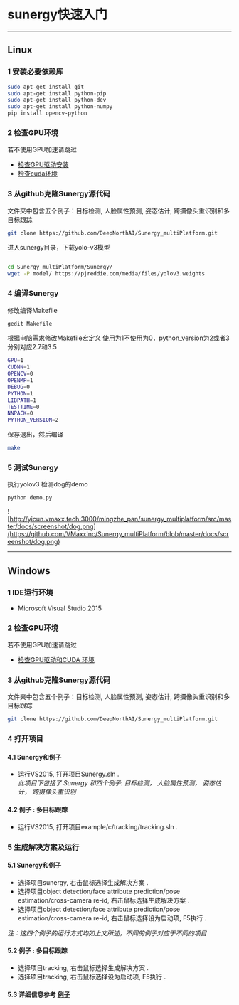 # sunergy快速入门

-----

## Linux 

### 1 安装必要依赖库
```bash
sudo apt-get install git
sudo apt-get install python-pip
sudo apt-get install python-dev
sudo apt-get install python-numpy
pip install opencv-python
```

### 2 检查GPU环境
若不使用GPU加速请跳过

* [检查GPU驱动安装](/zh-cn/gpu_driver.md)<br>
* [检查cuda环境](/zh-cn/cuda8.0&cudnnv6.md)<br>


### 3 从github克隆Sunergy源代码
文件夹中包含五个例子：目标检测, 人脸属性预测, 姿态估计, 跨摄像头重识别和多目标跟踪

```bash
git clone https://github.com/DeepNorthAI/Sunergy_multiPlatform.git
```

进入sunergy目录，下载yolo-v3模型
```bash

cd Sunergy_multiPlatform/Sunergy/
wget -P model/ https://pjreddie.com/media/files/yolov3.weights
```

### 4 编译Sunergy
修改编译Makefile
```bash
gedit Makefile
```

根据电脑需求修改Makefile宏定义
使用为1不使用为0，python_version为2或者3分别对应2.7和3.5
```bash
GPU=1
CUDNN=1
OPENCV=0
OPENMP=1
DEBUG=0
PYTHON=1
LIBPATH=1
TESTTIME=0
NNPACK=0
PYTHON_VERSION=2
```

保存退出，然后编译
```bash
make
```

### 5 测试Sunergy

执行yolov3 检测dog的demo
```bash
python demo.py
```
![http://yicun.vmaxx.tech:3000/mingzhe_pan/sunergy_multiplatform/src/master/docs/screenshot/dog.png](https://github.com/VMaxxInc/Sunergy_multiPlatform/blob/master/docs/screenshot/dog.png)

-----

## Windows

### 1 IDE运行环境
* Microsoft Visual Studio 2015

### 2 检查GPU环境
若不使用GPU加速请跳过 
* [检查GPU驱动和CUDA 环境](/zh-cn/cuda-windows.md)


### 3 从github克隆Sunergy源代码
文件夹中包含五个例子：目标检测, 人脸属性预测, 姿态估计, 跨摄像头重识别和多目标跟踪
```bash
git clone https://github.com/DeepNorthAI/Sunergy_multiPlatform.git
```

### 4 打开项目
#### 4.1 Sunergy和例子
   * 运行VS2015, 打开项目Sunergy.sln .<br>
*此项目下包括了 Sunergy 和四个例子: 目标检测， 人脸属性预测， 姿态估计， 跨摄像头重识别*

#### 4.2 例子 : 多目标跟踪
   * 运行VS2015, 打开项目example/c/tracking/tracking.sln .


### 5 生成解决方案及运行

#### 5.1 Sunergy和例子
* 选择项目sunergy, 右击鼠标选择生成解决方案 .
* 选择项目object detection/face attribute prediction/pose estimation/cross-camera re-id, 右击鼠标选择生成解决方案 .
* 选择项目object detection/face attribute prediction/pose estimation/cross-camera re-id, 右击鼠标选择设为启动项, F5执行 .

*注：这四个例子的运行方式均如上文所述，不同的例子对应于不同的项目*

#### 5.2 例子 : 多目标跟踪
* 选择项目tracking, 右击鼠标选择生成解决方案 .
* 选择项目tracking, 右击鼠标选择设为启动项, F5执行 .

#### 5.3 详细信息参考 [例子](/zh-cn/example.md)
